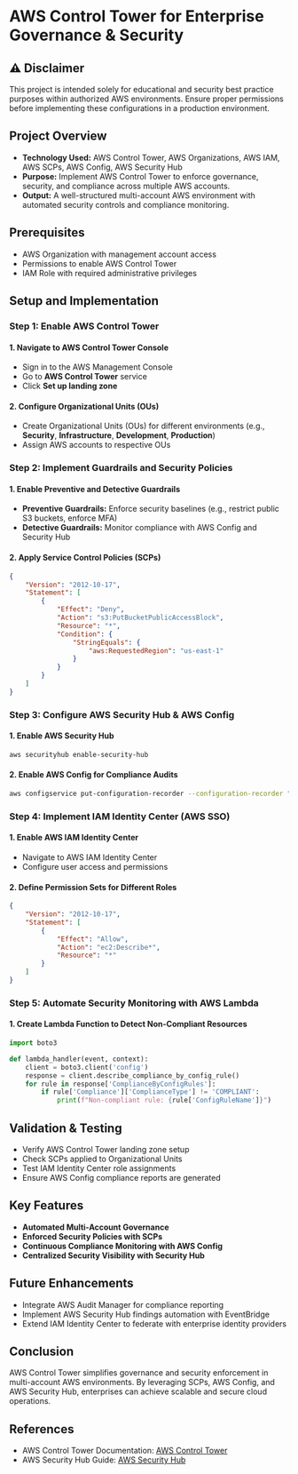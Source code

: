 # AWS Control Tower for Enterprise Governance & Security

## ⚠️ Disclaimer
This project is intended solely for educational and security best practice purposes within authorized AWS environments. Ensure proper permissions before implementing these configurations in a production environment.

## Project Overview
- **Technology Used:** AWS Control Tower, AWS Organizations, AWS IAM, AWS SCPs, AWS Config, AWS Security Hub
- **Purpose:** Implement AWS Control Tower to enforce governance, security, and compliance across multiple AWS accounts.
- **Output:** A well-structured multi-account AWS environment with automated security controls and compliance monitoring.

## Prerequisites
- AWS Organization with management account access
- Permissions to enable AWS Control Tower
- IAM Role with required administrative privileges

## Setup and Implementation
### Step 1: Enable AWS Control Tower
#### 1. Navigate to AWS Control Tower Console
- Sign in to the AWS Management Console
- Go to **AWS Control Tower** service
- Click **Set up landing zone**

#### 2. Configure Organizational Units (OUs)
- Create Organizational Units (OUs) for different environments (e.g., **Security**, **Infrastructure**, **Development**, **Production**)
- Assign AWS accounts to respective OUs

### Step 2: Implement Guardrails and Security Policies
#### 1. Enable Preventive and Detective Guardrails
- **Preventive Guardrails:** Enforce security baselines (e.g., restrict public S3 buckets, enforce MFA)
- **Detective Guardrails:** Monitor compliance with AWS Config and Security Hub

#### 2. Apply Service Control Policies (SCPs)
```json
{
    "Version": "2012-10-17",
    "Statement": [
        {
            "Effect": "Deny",
            "Action": "s3:PutBucketPublicAccessBlock",
            "Resource": "*",
            "Condition": {
                "StringEquals": {
                    "aws:RequestedRegion": "us-east-1"
                }
            }
        }
    ]
}
```

### Step 3: Configure AWS Security Hub & AWS Config
#### 1. Enable AWS Security Hub
```sh
aws securityhub enable-security-hub
```
#### 2. Enable AWS Config for Compliance Audits
```sh
aws configservice put-configuration-recorder --configuration-recorder "name=default,roleARN=arn:aws:iam::account-id:role/config-role"
```

### Step 4: Implement IAM Identity Center (AWS SSO)
#### 1. Enable AWS IAM Identity Center
- Navigate to AWS IAM Identity Center
- Configure user access and permissions

#### 2. Define Permission Sets for Different Roles
```json
{
    "Version": "2012-10-17",
    "Statement": [
        {
            "Effect": "Allow",
            "Action": "ec2:Describe*",
            "Resource": "*"
        }
    ]
}
```

### Step 5: Automate Security Monitoring with AWS Lambda
#### 1. Create Lambda Function to Detect Non-Compliant Resources
```python
import boto3

def lambda_handler(event, context):
    client = boto3.client('config')
    response = client.describe_compliance_by_config_rule()
    for rule in response['ComplianceByConfigRules']:
        if rule['Compliance']['ComplianceType'] != 'COMPLIANT':
            print(f"Non-compliant rule: {rule['ConfigRuleName']}")
```

## Validation & Testing
- Verify AWS Control Tower landing zone setup
- Check SCPs applied to Organizational Units
- Test IAM Identity Center role assignments
- Ensure AWS Config compliance reports are generated

## Key Features
- **Automated Multi-Account Governance**
- **Enforced Security Policies with SCPs**
- **Continuous Compliance Monitoring with AWS Config**
- **Centralized Security Visibility with Security Hub**

## Future Enhancements
- Integrate AWS Audit Manager for compliance reporting
- Implement AWS Security Hub findings automation with EventBridge
- Extend IAM Identity Center to federate with enterprise identity providers

## Conclusion
AWS Control Tower simplifies governance and security enforcement in multi-account AWS environments. By leveraging SCPs, AWS Config, and AWS Security Hub, enterprises can achieve scalable and secure cloud operations.

## References
- AWS Control Tower Documentation: [AWS Control Tower](https://docs.aws.amazon.com/controltower/)
- AWS Security Hub Guide: [AWS Security Hub](https://docs.aws.amazon.com/securityhub/)

